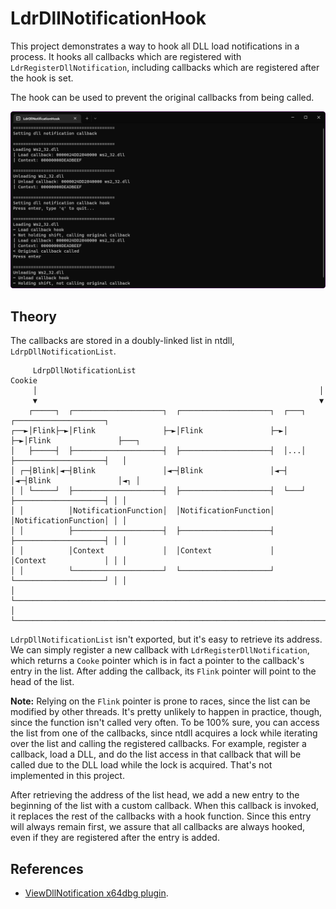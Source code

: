 # LdrDllNotificationHook

This project demonstrates a way to hook all DLL load notifications in a process.
It hooks all callbacks which are registered with `LdrRegisterDllNotification`,
including callbacks which are registered after the hook is set.

The hook can be used to prevent the original callbacks from being called.

![Demo screenshot](demo.png)

## Theory

The callbacks are stored in a doubly-linked list in ntdll,
`LdrpDllNotificationList`.

```
     LdrpDllNotificationList                                         Cookie
     │                                                               │
     ▼                                                               ▼
    ┌─────┐  ┌────────────────────┐  ┌────────────────────┐  ┌───┐  ┌────────────────────┐
┌──►│Flink├─►│Flink               ├─►│Flink               ├─►│   ├─►│Flink               ├───┐
│   ├─────┤  ├────────────────────┤  ├────────────────────┤  │...│  ├────────────────────┤   │
│ ┌─┤Blink│◄─┤Blink               │◄─┤Blink               │◄─┤   │◄─┤Blink               │◄┐ │
│ │ └─────┘  ├────────────────────┤  ├────────────────────┤  └───┘  ├────────────────────┤ │ │
│ │          │NotificationFunction│  │NotificationFunction│         │NotificationFunction│ │ │
│ │          ├────────────────────┤  ├────────────────────┤         ├────────────────────┤ │ │
│ │          │Context             │  │Context             │         │Context             │ │ │
│ │          └────────────────────┘  └────────────────────┘         └────────────────────┘ │ │
│ └────────────────────────────────────────────────────────────────────────────────────────┘ │
└────────────────────────────────────────────────────────────────────────────────────────────┘
```

`LdrpDllNotificationList` isn't exported, but it's easy to retrieve its address.
We can simply register a new callback with `LdrRegisterDllNotification`, which
returns a `Cooke` pointer which is in fact a pointer to the callback's entry in
the list. After adding the callback, its `Flink` pointer will point to the head
of the list.

**Note:** Relying on the `Flink` pointer is prone to races, since the list can
be modified by other threads. It's pretty unlikely to happen in practice,
though, since the function isn't called very often. To be 100% sure, you can
access the list from one of the callbacks, since ntdll acquires a lock while
iterating over the list and calling the registered callbacks. For example,
register a callback, load a DLL, and do the list access in that callback that
will be called due to the DLL load while the lock is acquired. That's not
implemented in this project.

After retrieving the address of the list head, we add a new entry to the
beginning of the list with a custom callback. When this callback is invoked, it
replaces the rest of the callbacks with a hook function. Since this entry will
always remain first, we assure that all callbacks are always hooked, even if
they are registered after the entry is added.

## References

* [ViewDllNotification x64dbg
  plugin](https://github.com/gmh5225/X64DBG-ViewDllNotification).
